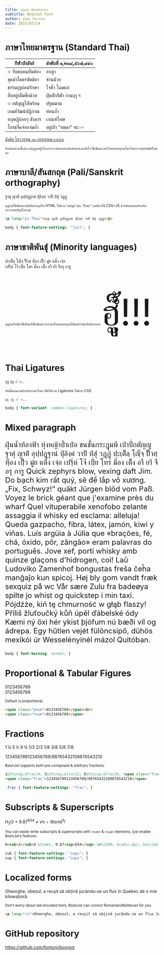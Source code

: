 ```yaml
---
title: บุญจด ฟอนต์หรรษา
subtitle: BoonJot Font
author: สังศิต ไสววรรณ
date: 2015/07/14
---
```


# ภาษาไทยมาตรฐาน (Standard Thai)

<div class="thai-pangram poem">

กีฬาบังลังก์  | ลำดับที่ ๑,๒๓๔,๕๖๗,๘๙๐
---------------------- | -------------------------
๏ จับฅอคนบั่นต้อง   | อาญา
ขุดฆ่าโคตรฃัตติยา     | ซ่านม้วย
ธรรมฤๅผ่อนรักษา     | ใจชั่ว โฉดแฮ
สืบอยู่เต็มศึกด้วย      | ฝุ่นฟ้ากีฬา กามฦๅ ฯ
๏ กตัญญูไป่พร้อม    | ปฐมฌาน
เกมส๎วัฒน์ปฏิภาณ     | ห่อนล้ำ
ทฤษฎีถ่อยๆ สังหาร   | เกณฑ์โทษ
โกรธจี๊ดจ๋อยจ่มถ้ำ      | อยู่เฝ้า “อตฺตา” ๚ะ๛

[สังศิต ไสววรรณ ๑๒ กรกฎาคม ๒๕๕๘](https://fontuni.com/articles/2015-07-12-thai-poetgram.html)
</div>

<small>ถึงหน้าตาจะขี้เล่น แต่บุญจดรู้เรื่องการวางตำแหน่งตัวอักษรและเข้าใจวิธีเขียนภาษาไทยมาตรฐานในเว็บบราวเซอร์สมัยใหม่นะ</small>

# ภาษาบาลี/สันสกฤต (Pali/Sanskrit orthography)

<p lang="pi-Thai">ฐาตุํ ญาติํ อุปฺปฏฺฐานํ ปุํลิงฺคํ วาปิํ ปํสุํ วฏฺฏุํ</p>

<small>บุญจดใช้เขียนบาลี/สันสกฤตใน HTML ได้ด้วย `lang="pi-Thai"` แต่ต้องใช้ CSS+JS ช่วยนิดหน่อยสำหรับบราวเซอร์รุ่นโบราณ</small>

~~~html
<p lang="pi-Thai">ฐาตุํ ญาติํ อุปฺปฏฺฐานํ ปุํลิงฺคํ วาปิํ ปํสุํ วฏฺฏุํ</p>
~~~

~~~css
body { font-feature-settings: "locl"; }
~~~

# ภาษาชาติพันธุ์ (Minority languages)

ปะเฺติ็ลฺ โฺญฺ็จฺ ปั็วฮฺ ทฺ็อง เปฺิ็ว มูํย แต็่ง เจฺํอ  
เปรฺิ่ห์ โจ๊่ เปฺี่ย โฺทร ม็่อง เติ็ง อาื ยาึ จือรฺุ การฺู

<small>บุญจดรับมือวิธีเขียนที่ซับซ้อนกว่าภาษาไทยมาตรฐานได้แต่กำเนิดอีกต่างหาก <span style="font-size:120px;line-height:2.1em;">ฮฺูุ็ํ้!!!</span></small>

# Thai Ligatures

ฤๅ ฦๅ ๏่่ ๏..

<small>อันนี้ของแถมสำหรับภาษาไทย เปิดใช้งาน Ligatures ได้ด้วย CSS</small>

~~~
ฤๅ ฦๅ ๏่่ ๏..
~~~

~~~css
body { font-variant: common-ligatures; }
~~~

# Mixed paragraph

<p style="font-size:24px; text-align:left;">
ฝุ่นน้ำท้องฟ้า ทุ่งหญ้าป้ำเป๋อ ชนชั้นกระฎุมพี เป่าปี่กตัญญู <span lang="pi-Thai">ฐาตุํ ญาติํ อุปฺปฏฺฐานํ ปุํลิงฺคํ วาปิํ ปํสุํ วฏฺฏุํ</span> ปะเฺติ็ลฺ โฺญฺ็จฺ ปั็วฮฺ ทฺ็อง เปฺิ็ว มูํย แต็่ง เจฺํอ เปรฺิ่ห์ โจ๊่ เปฺี่ย โฺทร ม็่อง เติ็ง อาื ยาึ จือรฺุ การฺู Quick zephyrs blow, vexing daft Jim. Do bạch kim rất quý, sẽ để lắp vô xương. „Fix, Schwyz!“ quäkt Jürgen blöd vom Paß. Voyez le brick géant que j'examine près du wharf Quel vituperabile xenofobo zelante assaggia il whisky ed esclama: alleluja! Queda gazpacho, fibra, látex, jamón, kiwi y viñas. Luís argüia à Júlia que «brações, fé, chá, óxido, pôr, zângão» eram palavras do português. Jove xef, porti whisky amb quinze glaçons d'hidrogen, coi! Laŭ Ludoviko Zamenhof bongustas freŝa ĉeĥa manĝaĵo kun spicoj. Høj bly gom vandt fræk sexquiz på wc Vår sære Zulu fra badeøya spilte jo whist og quickstep i min taxi. Pójdźże, kiń tę chmurność w głąb flaszy! Příliš žluťoučký kůň úpěl ďábelské ódy Kæmi ný öxi hér ykist þjófum nú bæði víl og ádrepa. Egy hűtlen vejét fülöncsípő, dühös mexikói úr Wesselényinél mázol Quitóban.
</p>

~~~css
body { font-kerning: normal; }
~~~

# Proportional & Tabular Figures

<span class="pnum">0123456789</span><br>
<span class="tnum">0123456789</span>

<small>Default is proportional.</small>

~~~html
<span class="pnum">0123456789</span><br>
<span class="tnum">0123456789</span>
~~~

# Fractions

1&thinsp;&frac14; 5&thinsp;&frac12; 9&thinsp;&frac34; <span class="frac">1/3 2/3 1/8 3/8 5/8 7/8</span>

<p class="frac">
  123456789123456789/98765432109876543210
</p>

<small>BoonJot supports both pre-composed & arbitrary fractions.</small>

~~~html
1&thinsp;&frac14; 5&thinsp;&frac12; 9&thinsp;&frac34; <span class="frac">1/3 2/3 1/8 3/8 5/8 7/8</span>
<span class="frac">123456789123456789/98765432109876543210</span>
~~~

~~~css
.frac { font-feature-settings: "frac"; }
~~~

# Subscripts & Superscripts

H<sub>2</sub>O &times; 9.87<sup>654</sup> &#x2260; &radic;&pi; &divide; World<sup>3</sup>!

<small>You can easily write subscripts & superscripts with `<sub>` & `<sup>` elements, just enable BoonJot&rsquo;s features.</small>

~~~html
H<sub>2</sub>O &times; 9.87<sup>654</sup> &#x2260; &radic;&pi; &divide; World<sup>3</sup>!
~~~

~~~css
sub { font-feature-settings: "sups"; }
sup { font-feature-settings: "sups"; }
~~~

# Localized forms

<p lang="ro">Gheorghe, obezul, a reuşit să obţină jucându-se un flux în Quebec de o mie kilowaţioră.</p>

<small>Don&rsquo;t worry about old encoded texts, BoonJot can correct Romanian/Moldovan for you.</small>

~~~html
<p lang="ro">Gheorghe, obezul, a reuşit să obţină jucându-se un flux în Quebec de o mie kilowaţioră.</p>
~~~

# GitHub repository

<https://github.com/fontuni/boonjot>
